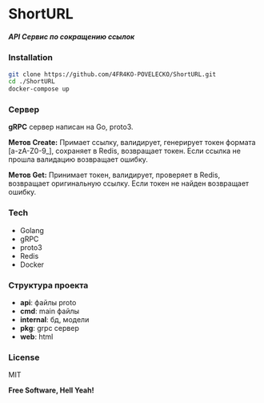 # ShortURL

##### API Сервис по сокращению ссылок

### Installation
```bash
git clone https://github.com/4FR4KO-POVELECKO/ShortURL.git
cd ./ShortURL
docker-compose up
```


### Сервер
**gRPC** сервер написан на Go, proto3.

**Метов Create:** 
Примает ссылку, валидирует, генерирует токен формата [a-zA-Z0-9_], сохраняет в Redis, возвращает токен. Если ссылка не прошла валидацию возвращает ошибку. 

**Метов Get:**
Принимает токен, валидирует, проверяет в Redis, возвращает оригинальную ссылку. Если токен не найден возвращает ошибку.

### Tech
- Golang
- gRPC
- proto3
- Redis
- Docker

### Структура проекта
- **api**: файлы proto
- **cmd**: main файлы 
- **internal**: бд, модели
- **pkg**: grpc сервер
- **web**: html


### License

MIT

**Free Software, Hell Yeah!**

[//]: # (These are reference links used in the body of this note and get stripped out when the markdown processor does its job. There is no need to format nicely because it shouldn't be seen. Thanks SO - http://stackoverflow.com/questions/4823468/store-comments-in-markdown-syntax)

   [dill]: <https://github.com/joemccann/dillinger>
   [git-repo-url]: <https://github.com/joemccann/dillinger.git>
   [john gruber]: <http://daringfireball.net>
   [df1]: <http://daringfireball.net/projects/markdown/>
   [markdown-it]: <https://github.com/markdown-it/markdown-it>
   [Ace Editor]: <http://ace.ajax.org>
   [node.js]: <http://nodejs.org>
   [Twitter Bootstrap]: <http://twitter.github.com/bootstrap/>
   [jQuery]: <http://jquery.com>
   [@tjholowaychuk]: <http://twitter.com/tjholowaychuk>
   [express]: <http://expressjs.com>
   [AngularJS]: <http://angularjs.org>
   [Gulp]: <http://gulpjs.com>

   [PlDb]: <https://github.com/joemccann/dillinger/tree/master/plugins/dropbox/README.md>
   [PlGh]: <https://github.com/joemccann/dillinger/tree/master/plugins/github/README.md>
   [PlGd]: <https://github.com/joemccann/dillinger/tree/master/plugins/googledrive/README.md>
   [PlOd]: <https://github.com/joemccann/dillinger/tree/master/plugins/onedrive/README.md>
   [PlMe]: <https://github.com/joemccann/dillinger/tree/master/plugins/medium/README.md>
   [PlGa]: <https://github.com/RahulHP/dillinger/blob/master/plugins/googleanalytics/README.md>
   
